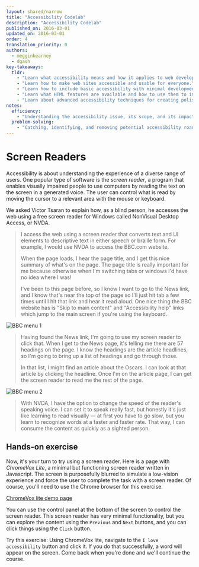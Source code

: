 ```yaml
---
layout: shared/narrow
title: "Accessibility Codelab"
description: "Accessibility Codelab"
published_on: 2016-03-01
updated_on: 2016-03-01
order: 4
translation_priority: 0
authors:
  - megginkearney
  - dgash
key-takeaways:
  tldr: 
    - "Learn what accessibility means and how it applies to web development."
    - "Learn how to make web sites accessible and usable for everyone."
    - "Learn how to include basic accessibility with minimal development impace."
    - "Learn what HTML features are available and how to use them to improve accessibility."
    - "Learn about advanced accessibility techniques for creating polished accessibility experiences."
notes:
  efficiency:
    - "Understanding the accessibility issue, its scope, and its impact can make you a better web developer."
  problem-solving:
    - "Catching, identifying, and removing potential accessibility roadblocks before they happen can improve your development process and reduce maintenance requirements."
---
```


# Screen Readers

Accessibility is about understanding the experience of a diverse range of users. One popular type of software is the *screen reader*, a program that enables visually impaired people to use computers by reading the text on the screen in a generated voice. The user can control what is read by moving the cursor to a relevant area with the mouse or keyboard.

We asked Victor Tsaran to explain how, as a blind person, he accesses the web using a free screen reader for Windows called NonVisual Desktop Access, or NVDA.

>I access the web using a screen reader that converts text and UI elements to descriptive text in either speech or braille form. For example, I would use NVDA to access the BBC.com website.
>
>When the page loads, I hear the page title, and I get this nice summary of what's on the page. The page title is really important for me because otherwise when I'm switching tabs or windows I'd have no idea where I was!
>
>I've been to this page before, so I know I want to go to the News link, and I know that's near the top of the page so I'll just hit tab a few times until I hit that link and hear it read aloud. One nice thing the BBC website has is "Skip to main content" and "Accessibility help" links which jump to the main screen if you're using the keyboard.

![BBC menu 1](bbcmenu1.png)

>Having found the News link, I'm going to use my screen reader to click that. When I get to the News page, it's telling me there are 57 headings on the page. I know the headings are the article headlines, so I'm going to bring up a list of headings and go through those.
>
>In that list, I might find an article about the Oscars. I can look at that article by clicking the headline. Once I'm on the article page, I can get the screen reader to read me the rest of the page.

![BBC menu 2](bbcmenu2.png)

>With NVDA, I have the option to change the speed of the reader's speaking voice. I can set it to speak really fast, but honestly it's just like learning to read visually &mdash; at first you have to go slow, but you learn to recognize words at a faster and faster rate. That way, I can consume the content as quickly as a sighted person.

## Hands-on exercise

Now, it's your turn to try using a screen reader. Here is a page with *ChromeVox Lite*, a minimal but functioning screen reader written in Javascript. The screen is purposefully blurred to simulate a low-vision experience and force the user to complete the task with a screen reader. Of course, you'll need to use the Chrome browser for this exercise.

[ChromeVox lite demo page](http://robdodson.github.io/udacity-a11y/lesson3-semantics-built-in/02-chromevox-lite/)

You can use the control panel at the bottom of the screen to control the screen reader. This screen reader has very minimal functionality, but you can explore the content using the `Previous` and `Next` buttons, and you can click things using the `Click` button.

Try this exercise: Using ChromeVox lite, navigate to the `I love accessibility` button and click it. If you do that successfully, a word will appear on the screen. Come back when you're done and we'll continue the course.
